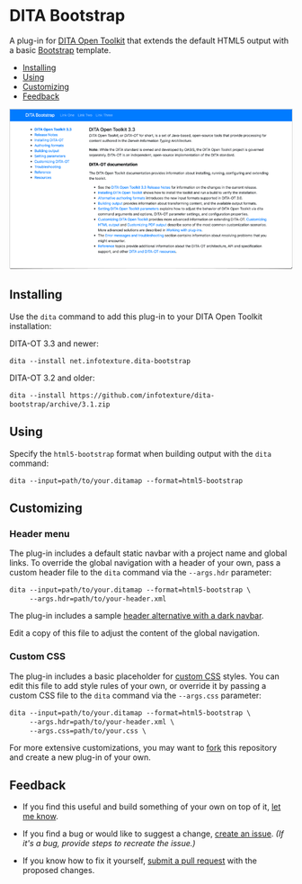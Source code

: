 # DITA Bootstrap

A plug-in for [DITA Open Toolkit][1] that extends the default HTML5 output with a basic [Bootstrap][2] template.

<!-- MarkdownTOC levels="1,2" -->

- [Installing](#installing)
- [Using](#using)
- [Customizing](#customizing)
- [Feedback](#feedback)

<!-- /MarkdownTOC -->

![Sample DITA Bootstrap output](images/dita-bootstrap-default-screenshot.png)

## Installing

Use the `dita` command to add this plug-in to your DITA Open Toolkit installation:

DITA-OT 3.3 and newer:

    dita --install net.infotexture.dita-bootstrap

DITA-OT 3.2 and older:

    dita --install https://github.com/infotexture/dita-bootstrap/archive/3.1.zip

## Using

Specify the `html5-bootstrap` format when building output with the `dita` command:

    dita --input=path/to/your.ditamap --format=html5-bootstrap

## Customizing

### Header menu

The plug-in includes a default static navbar with a project name and global links. To override the global navigation with a header of your own, pass a custom header file to the `dita` command via the `--args.hdr` parameter:

    dita --input=path/to/your.ditamap --format=html5-bootstrap \
         --args.hdr=path/to/your-header.xml

The plug-in includes a sample [header alternative with a dark navbar][3].

Edit a copy of this file to adjust the content of the global navigation.

### Custom CSS

The plug-in includes a basic placeholder for [custom CSS][4] styles. You can edit this file to add style rules of your own, or override it by passing a custom CSS file to the `dita` command via the `--args.css` parameter:

    dita --input=path/to/your.ditamap --format=html5-bootstrap \
         --args.hdr=path/to/your-header.xml \
         --args.css=path/to/your.css \

For more extensive customizations, you may want to [fork][5] this repository and create a new plug-in of your own.

## Feedback

- If you find this useful and build something of your own on top of it, [let me know][6].

- If you find a bug or would like to suggest a change, [create an issue][7].
  _(If it's a bug, provide steps to recreate the issue.)_

- If you know how to fix it yourself, [submit a pull request][8] with the proposed changes.

[1]: http://www.dita-ot.org
[2]: https://getbootstrap.com/docs/4.4
[3]: https://github.com/infotexture/dita-bootstrap/blob/master/includes/bs-navbar-inverse.hdr.xml
[4]: https://github.com/infotexture/dita-bootstrap/blob/master/css/custom.css
[5]: https://help.github.com/articles/fork-a-repo/
[6]: https://twitter.com/infotexture
[7]: https://github.com/infotexture/dita-bootstrap/issues/new
[8]: https://help.github.com/articles/using-pull-requests/
